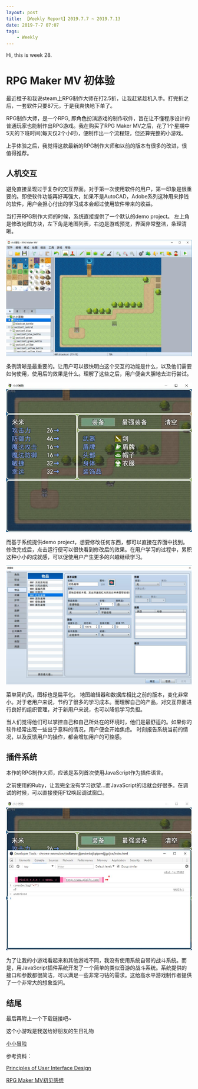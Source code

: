 ```yaml
---
layout: post
title: 【Weekly Report】2019.7.7 ~ 2019.7.13
date: 2019-7-7 07:07
tags:
    - Weekly
---
```


Hi, this is week 28.

# RPG Maker MV 初体验

最近橙子和我说steam上RPG制作大师在打2.5折，让我赶紧趁机入手。打完折之后，一套软件只要87元，于是我爽快地下单了。

RPG制作大师，是一个RPG, 即角色扮演游戏的制作软件，旨在让不懂程序设计的普通玩家也能制作出RPG游戏。我在购买了RPG Maker MV之后，花了1个星期中5天的下班时间(每天仅2个小时)，便制作出一个流程短，但还算完整的小游戏。

上手体验之后，我觉得这款最新的RPG制作大师和以前的版本有很多的改进，很值得推荐。

## 人机交互

避免直接呈现过于复杂的交互界面。对于第一次使用软件的用户，第一印象是很重要的。即使软件功能再好再强大，如果不是AutoCAD，Adobe系列这种用来挣钱的软件，用户会担心付出的学习成本会超过使用软件带来的收益。

当打开RPG制作大师的时候，系统直接提供了一个默认的demo project。
左上角是修改地图方块，左下角是地图列表，右边是游戏预览，界面非常整洁，条理清晰。

![thyme](https://raw.githubusercontent.com/plusplus7/solutions/master/weekly/2019/miscs/week28/p1_simple_UI.jpg)

条例清晰是最重要的。让用户可以很快明白这个交互的功能是什么，以及他们需要如何使用，使用后的效果是什么。理解了这些之后，用户便会大胆地去进行尝试。

![thyme](https://raw.githubusercontent.com/plusplus7/solutions/master/weekly/2019/miscs/week28/p2_simple_UI.jpg)

而基于系统提供demo project，想要修改任何东西，都可以直接在界面中找到。修改完成后，点击运行便可以很快看到修改后的效果。在用户学习的过程中，累积这种小小的成就感，可以促使用户产生更多的兴趣继续学习。

![thyme](https://raw.githubusercontent.com/plusplus7/solutions/master/weekly/2019/miscs/week28/p3_simple_UI.jpg)

菜单简约风，图标也是扁平化。
地图编辑器和数据库相比之前的版本，变化非常小。对于老用户来说，节约了很多的学习成本。而理解自己的产品，对交互界面进行良好的组织管理，对于新用户来说，也可以降低学习负担。

当人们觉得他们可以掌控自己和自己所处在的环境时，他们是最舒适的。如果你的软件经常出现一些出乎意料的情况，用户便会开始焦虑。
时刻报告系统当前的情况，以及反馈用户的操作，都会增加用户的可控感。

## 插件系统

本作的RPG制作大师，应该是系列首次使用JavaScript作为插件语言。

之前使用的Ruby，让我完全没有学习欲望…而JavaScript的话就会好很多。在调试的时候，可以直接使用F12唤起调试窗口。

![thyme](https://raw.githubusercontent.com/plusplus7/solutions/master/weekly/2019/miscs/week28/p4_js.jpg)

为了让我的小游戏看起来和其他游戏不同，我没有使用系统自带的战斗系统。而是，用JavaScript插件系统开发了一个简单的类似音游的战斗系统。系统提供的接口和参数都很简洁，可以满足一些非常刁钻的需求。这给高水平游戏制作者提供了一个非常大的想象空间。

## 结尾

最后再附上一个下载链接吧~

这个小游戏是我送给好朋友的生日礼物

[小小冒险](https://plusplus7.com/storage/tinyadv)

参考资料：

[Principles of User Interface Design](http://bokardo.com/principles-of-user-interface-design/)

[RPG Maker MV初见感想](http://zoharwolf.lofter.com/post/2e6f04_8a91705)